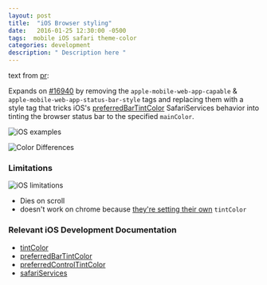 ```yaml
---
layout: post
title:  "iOS Browser styling"
date:   2016-01-25 12:30:00 -0500
tags:  mobile iOS safari theme-color
categories: development
description: " Description here "
---
```



text from [pr](https://github.com/gawkermedia/kinja-mantle/pull/16997):  

Expands on [#16940](https://github.com/gawkermedia/kinja-mantle/pull/16940) by removing the `apple-mobile-web-app-capable` & `apple-mobile-web-app-status-bar-style` tags and replacing them with a style tag that 
tricks iOS's [preferredBarTintColor](https://developer.apple.com/documentation/safariservices/sfsafariviewcontroller/2274394-preferredbartintcolor) SafariServices behavior into tinting the browser status bar to the specified `mainColor`.


![iOS examples](https://i.imgur.com/RVpTXEJ.png)  

![Color Differences](https://i.imgur.com/VNnNPmL.png)

### Limitations
![iOS limitations](https://i.imgur.com/jnGjxtt.png)  

- Dies on scroll  
- doesn't work on chrome because [they're setting their own](https://chromium.googlesource.com/chromium/src.git/+/master/ios/chrome/browser/ui/material_components/utils.mm#46) `tintColor`

### Relevant iOS Development Documentation

- [tintColor](https://developer.apple.com/documentation/uikit/uiview/1622467-tintcolor)
- [preferredBarTintColor](https://developer.apple.com/documentation/safariservices/sfsafariviewcontroller/2274394-preferredbartintcolor)
- [preferredControlTintColor](https://developer.apple.com/documentation/safariservices/sfsafariviewcontroller/2274393-preferredcontroltintcolor)
- [safariServices](https://developer.apple.com/documentation/safariservices)